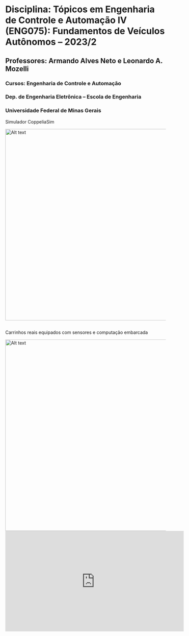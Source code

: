 # Disciplina: Tópicos em Engenharia de Controle e Automação IV (ENG075): Fundamentos de Veículos Autônomos – 2023/2

## Professores: Armando Alves Neto e Leonardo A. Mozelli
### Cursos: Engenharia de Controle e Automação
### Dep. de Engenharia Eletrônica – Escola de Engenharia
### Universidade Federal de Minas Gerais

Simulador CoppeliaSim

<img src="https://github.com/CELTA-UFMG/fundamentos_veiculos_autonomos/assets/64908110/85a35193-d9f2-4d48-920a-73de92e7b9b0" alt="Alt text" width="600">

##

Carrinhos reais equipados com sensores e computação embarcada

<img src="https://github.com/CELTA-UFMG/fundamentos_veiculos_autonomos/assets/64908110/93844144-905d-4267-92d3-086e150e8e8d)" alt="Alt text" width="600">

<iframe width="560" height="315" src="https://www.youtube.com/embed/SEZ6Ecn4Yeg" frameborder="0" allowfullscreen></iframe>
